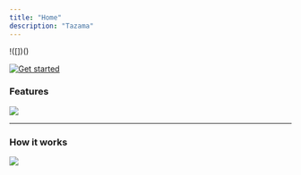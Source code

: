 ```yaml
---
title: "Home"
description: "Tazama"
---
```


!([])()

[![Get started](/image/title-banner.png)](https://github.com/frmscoe/docs)

### Features

![](/image/features-banner.png)

<hr>

### How it works

![](/image/how-it-works-banner.png)


